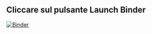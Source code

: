 ## Cliccare sul pulsante Launch Binder


[![Binder](https://mybinder.org/badge_logo.svg)](https://mybinder.org/v2/gh/davidedifilippo/learning_feedback_control_systems/HEAD)

